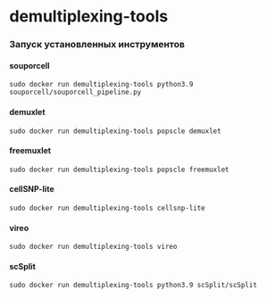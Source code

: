 # demultiplexing-tools

### Запуск установленных инструментов 

#### souporcell 

```
sudo docker run demultiplexing-tools python3.9 souporcell/souporcell_pipeline.py
```

#### demuxlet 

```
sudo docker run demultiplexing-tools popscle demuxlet
```

#### freemuxlet

```
sudo docker run demultiplexing-tools popscle freemuxlet
```

#### cellSNP-lite

```
sudo docker run demultiplexing-tools cellsnp-lite
```

#### vireo

```
sudo docker run demultiplexing-tools vireo
```

#### scSplit

```
sudo docker run demultiplexing-tools python3.9 scSplit/scSplit
```
